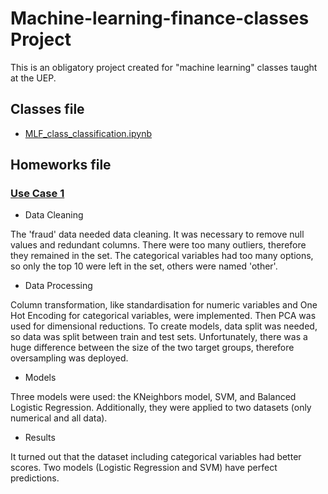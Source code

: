 # Machine-learning-finance-classes Project
This is an obligatory project created for "machine learning" classes taught at the UEP.

## Classes file

- [MLF_class_classification.ipynb](https://github.com/a-smaruj/Machine-learning-finance-classes/blob/main/MLF_class_classification.ipynb)

## Homeworks file

### [Use Case 1](https://github.com/a-smaruj/Machine-learning-finance-classes/blob/main/Use_case_1.ipynb)

- Data Cleaning

The 'fraud' data needed data cleaning. It was necessary to remove null values and redundant columns. There were too many outliers, therefore they remained in the set. The categorical variables had too many options, so only the top 10 were left in the set, others were named 'other'. 

- Data Processing

Column transformation, like standardisation for numeric variables and One Hot Encoding for categorical variables, were implemented. Then PCA was used for dimensional reductions. To create models, data split was needed, so data was split between train and test sets. Unfortunately, there was a huge difference between the size of the two target groups, therefore oversampling was deployed.

- Models

Three models were used: the KNeighbors model, SVM, and Balanced Logistic Regression. Additionally, they were applied to two datasets (only numerical and all data).

- Results

It turned out that the dataset including categorical variables had better scores. Two models (Logistic Regression and SVM) have perfect predictions.

